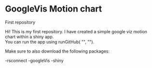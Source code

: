 # GoogleVis Motion chart
First repository

Hi! This is my first repository.  I have created a simple google viz motion chart within a shiny app.  
You can run the app using runGitHub( "<your repository name>", "<your user name>").

Make sure to also download the following packages:

-rsconnect
-googleVis
-shiny
